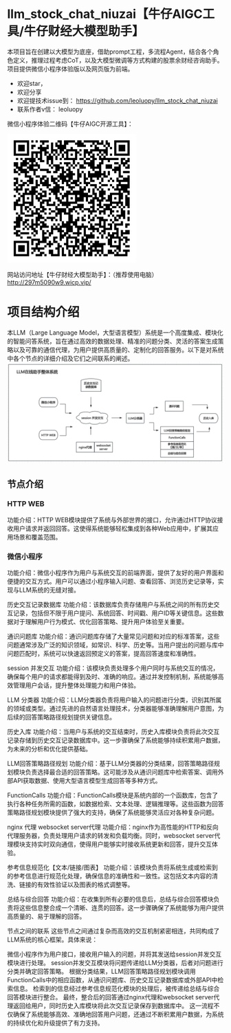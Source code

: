 # llm_stock_chat_niuzai【牛仔AIGC工具/牛仔财经大模型助手】
本项目旨在创建以大模型为底座，借助prompt工程，多流程Agent，结合各个角色定义，推理过程考虑CoT，以及大模型微调等方式构建的股票余财经咨询助手。
项目提供微信小程序体验版以及网页版为前端。
+ 欢迎star，
+ 欢迎分享
+ 欢迎提技术issue到： https://github.com/leoluopy/llm_stock_chat_niuzai
+ 联系作者v信： leoluopy

微信小程序体验二维码【牛仔AIGC开源工具】：

<img src="./resources/scan_code_mini_program.jpg" alt="描述" width="300" height="300">

网站访问地址【牛仔财经大模型助手】：（推荐使用电脑）
http://297m5090w9.wicp.vip/ 

# 项目结构介绍
本LLM（Large Language Model，大型语言模型）系统是一个高度集成、模块化的智能问答系统，旨在通过高效的数据处理、精准的问题分类、灵活的答案生成策略以及可靠的通信代理，为用户提供高质量的、定制化的回答服务。以下是对系统中各个节点的详细介绍及它们之间联系的阐述。
<img src="./resources/structure.png" alt="结构" >
## 节点介绍
### HTTP WEB
功能介绍：HTTP WEB模块提供了系统与外部世界的接口，允许通过HTTP协议接收用户请求并返回回答。这使得系统能够轻松集成到各种Web应用中，扩展其应用场景和覆盖范围。

### 微信小程序
功能介绍：微信小程序作为用户与系统交互的前端界面，提供了友好的用户界面和便捷的交互方式。用户可以通过小程序输入问题、查看回答、浏览历史记录等，实现与LLM系统的无缝对接。

历史交互记录数据库
功能介绍：该数据库负责存储用户与系统之间的所有历史交互记录，包括但不限于用户提问、系统回答、时间戳、用户ID等关键信息。这些数据对于理解用户行为模式、优化回答策略、提升用户体验至关重要。

通识问题库
功能介绍：通识问题库存储了大量常见问题和对应的标准答案，这些问题通常涉及广泛的知识领域，如常识、科学、历史等。当用户提出的问题与库中问题匹配时，系统可以快速返回预定义的答案，提高回答速度和准确性。

session 并发交互
功能介绍：该模块负责处理多个用户同时与系统交互的情况，确保每个用户的请求都能得到及时、准确的响应。通过并发控制机制，系统能够高效管理用户会话，提升整体处理能力和用户体验。

LLM 分类器
功能介绍：LLM分类器负责将用户输入的问题进行分类，识别其所属的领域或类型。通过先进的自然语言处理技术，分类器能够准确理解用户意图，为后续的回答策略路径规划提供关键信息。

历史入库
功能介绍：当用户与系统的交互结束时，历史入库模块负责将此次交互记录存储到历史交互记录数据库中。这一步骤确保了系统能够持续积累用户数据，为未来的分析和优化提供基础。

LLM回答策略路径规划
功能介绍：基于LLM分类器的分类结果，回答策略路径规划模块负责选择最合适的回答策略。这可能涉及从通识问题库中检索答案、调用外部API获取数据、使用大型语言模型生成回答等多种方式。

FunctionCalls
功能介绍：FunctionCalls模块是系统内部的一个函数库，包含了执行各种任务所需的函数，如数据检索、文本处理、逻辑推理等。这些函数为回答策略路径规划模块提供了强大的支持，确保了系统能够灵活应对各种复杂问题。

nginx 代理 websocket server代理
功能介绍：nginx作为高性能的HTTP和反向代理服务器，负责处理用户请求的转发和负载均衡。同时，websocket server代理模块支持实时双向通信，使得用户能够实时接收系统更新和回答，提升交互体验。

参考信息规范化【文本/链接/图表】
功能介绍：该模块负责将系统生成或检索到的参考信息进行规范化处理，确保信息的准确性和一致性。这包括文本内容的清洗、链接的有效性验证以及图表的格式调整等。

总结与综合回答
功能介绍：在收集到所有必要的信息后，总结与综合回答模块负责将这些信息整合成一个清晰、连贯的回答。这一步骤确保了系统能够为用户提供高质量的、易于理解的回答。

节点之间的联系
这些节点之间通过复杂而高效的交互机制紧密相连，共同构成了LLM系统的核心框架。具体来说：

微信小程序作为用户接口，接收用户输入的问题，并将其发送给session并发交互模块进行处理。
session并发交互模块将问题传递给LLM分类器，后者对问题进行分类并确定回答策略。
根据分类结果，LLM回答策略路径规划模块调用FunctionCalls中的相应函数，从通识问题库、历史交互记录数据库或外部API中检索信息。
检索到的信息经过参考信息规范化模块的处理后，被传递给总结与综合回答模块进行整合。
最终，整合后的回答通过nginx代理和websocket server代理返回给用户，同时历史入库模块将此次交互记录保存到数据库中。
这一流程不仅确保了系统能够高效、准确地回答用户问题，还通过不断积累用户数据，为系统的持续优化和升级提供了有力支持。
